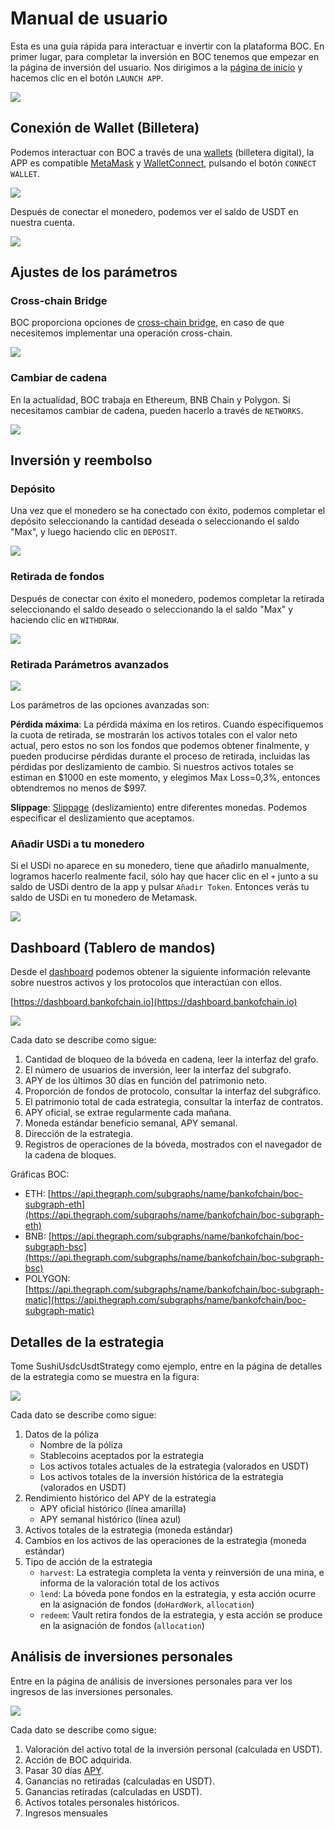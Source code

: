 # Manual de usuario

Esta es una guía rápida para interactuar e invertir con la plataforma BOC. En primer lugar, para completar la inversión en BOC tenemos que empezar en la página de inversión del usuario. Nos dirigimos a la [página de inicio](https://bankofchain.io/#/) y hacemos clic en el botón `LAUNCH APP`.

![](.gitbook/assets/launchapp.png)

## Conexión de Wallet (Billetera)

Podemos interactuar con BOC a través de una [wallets](more/appendix.md#wallet) (billetera digital), la APP es compatible [MetaMask](https://metamask.io/) y [WalletConnect](https://walletconnect.com/), pulsando el botón `CONNECT WALLET`.

![](.gitbook/assets/connectwallet.png)

Después de conectar el monedero, podemos ver el saldo de USDT en nuestra cuenta.

![](.gitbook/assets/pic-4.png)

## Ajustes de los parámetros

### Cross-chain Bridge

BOC proporciona opciones de [cross-chain bridge](more/appendix.md#puentes-de-blockchain), en caso de que necesitemos implementar una operación cross-chain.

![](.gitbook/assets/chainbridge.png)

### Cambiar de cadena

En la actualidad, BOC trabaja en Ethereum, BNB Chain y Polygon. Si necesitamos cambiar de cadena, pueden hacerlo a través de `NETWORKS`.

![](.gitbook/assets/networkchange.png)

## Inversión y reembolso

### Depósito

Una vez que el monedero se ha conectado con éxito, podemos completar el depósito seleccionando la cantidad deseada o seleccionando el saldo "Max", y luego haciendo clic en `DEPOSIT`.

![](.gitbook/assets/pic-7.png)

### Retirada de fondos

Después de conectar con éxito el monedero, podemos completar la retirada seleccionando el saldo deseado o seleccionando la el saldo "Max" y haciendo clic en `WITHDRAW`.

![](.gitbook/assets/pic-8.png)

### Retirada Parámetros avanzados

![](.gitbook/assets/advancesetting.png)

Los parámetros de las opciones avanzadas son:

**Pérdida máxima**: La pérdida máxima en los retiros. Cuando especifiquemos la cuota de retirada, se mostrarán los activos totales con el valor neto actual, pero estos no son los fondos que podemos obtener finalmente, y pueden producirse pérdidas durante el proceso de retirada, incluidas las pérdidas por deslizamiento de cambio. Si nuestros activos totales se estiman en $1000 en este momento, y elegimos Max Loss=0,3%, entonces obtendremos no menos de $997.

**Slippage**: [Slippage](more/appendix.md#slippage) (deslizamiento) entre diferentes monedas. Podemos especificar el deslizamiento que aceptamos.

### Añadir USDi a tu monedero

Si el USDi no aparece en su monedero, tiene que añadirlo manualmente, logramos hacerlo realmente facil, sólo hay que hacer clic en el `+` junto a su saldo de USDi dentro de la app y pulsar `Añadir Token`. Entonces verás tu saldo de USDi en tu monedero de Metamask.

![](.gitbook/assets/addtoken.png)

## Dashboard (Tablero de mandos)

Desde el [dashboard](more/appendix.md#dashboard) podemos obtener la siguiente información relevante sobre nuestros activos y los protocolos que interactúan con ellos.

[https://dashboard.bankofchain.io](https://dashboard.bankofchain.io)

![](.gitbook/assets/dashboard.jpg)

Cada dato se describe como sigue:

1. Cantidad de bloqueo de la bóveda en cadena, leer la interfaz del grafo.
2. El número de usuarios de inversión, leer la interfaz del subgrafo.
3. APY de los últimos 30 días en función del patrimonio neto.
4. Proporción de fondos de protocolo, consultar la interfaz del subgráfico.
5. El patrimonio total de cada estrategia, consultar la interfaz de contratos.
6. APY oficial, se extrae regularmente cada mañana.
7. Moneda estándar beneficio semanal, APY semanal.
8. Dirección de la estrategia.
9. Registros de operaciones de la bóveda, mostrados con el navegador de la cadena de bloques.

Gráficas BOC:

* ETH: [https://api.thegraph.com/subgraphs/name/bankofchain/boc-subgraph-eth](https://api.thegraph.com/subgraphs/name/bankofchain/boc-subgraph-eth)
* BNB: [https://api.thegraph.com/subgraphs/name/bankofchain/boc-subgraph-bsc](https://api.thegraph.com/subgraphs/name/bankofchain/boc-subgraph-bsc)
* POLYGON: [https://api.thegraph.com/subgraphs/name/bankofchain/boc-subgraph-matic](https://api.thegraph.com/subgraphs/name/bankofchain/boc-subgraph-matic)

## Detalles de la estrategia

Tome SushiUsdcUsdtStrategy como ejemplo, entre en la página de detalles de la estrategia como se muestra en la figura:

![](.gitbook/assets/detail.jpg)

Cada dato se describe como sigue:

1. Datos de la póliza
   * Nombre de la póliza
   * Stablecoins aceptados por la estrategia
   * Los activos totales actuales de la estrategia (valorados en USDT)
   * Los activos totales de la inversión histórica de la estrategia (valorados en USDT)
2. Rendimiento histórico del APY de la estrategia
   * APY oficial histórico (línea amarilla)
   * APY semanal histórico (línea azul)
3. Activos totales de la estrategia (moneda estándar)
4. Cambios en los activos de las operaciones de la estrategia (moneda estándar)
5. Tipo de acción de la estrategia
   * `harvest`: La estrategia completa la venta y reinversión de una mina, e informa de la valoración total de los activos
   * `lend`: La bóveda pone fondos en la estrategia, y esta acción ocurre en la asignación de fondos (`doHardWork`, `allocation`)
   * `redeem`: Vault retira fondos de la estrategia, y esta acción se produce en la asignación de fondos (`allocation`)

## Análisis de inversiones personales

Entre en la página de análisis de inversiones personales para ver los ingresos de las inversiones personales.

![](.gitbook/assets/personalpage.jpg)

Cada dato se describe como sigue:

1. Valoración del activo total de la inversión personal (calculada en USDT).
2. Acción de BOC adquirida.
3. Pasar 30 días [APY](more/appendix.md#annual-yield-apy).
4. Ganancias no retiradas (calculadas en USDT).
5. Ganancias retiradas (calculadas en USDT).
6. Activos totales personales históricos.
7. Ingresos mensuales
